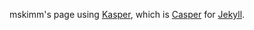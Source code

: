 mskimm's page using [Kasper](https://github.com/rosario/kasper), which is [Casper](https://github.com/tryghost/casper) for [Jekyll](http://jekyllrb.com).
